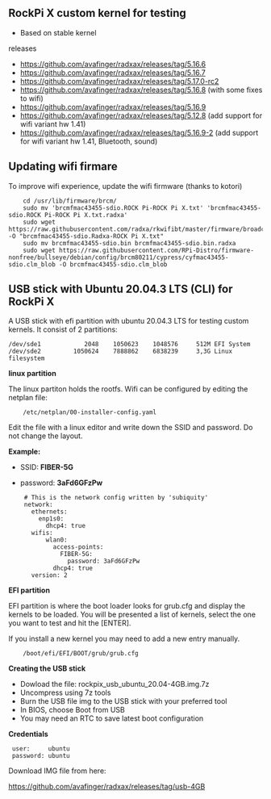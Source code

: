 ## RockPi X custom kernel for testing

* Based on stable kernel

releases

* https://github.com/avafinger/radxax/releases/tag/5.16.6
* https://github.com/avafinger/radxax/releases/tag/5.16.7
* https://github.com/avafinger/radxax/releases/tag/5.17.0-rc2
* https://github.com/avafinger/radxax/releases/tag/5.16.8 (with some fixes to wifi)
* https://github.com/avafinger/radxax/releases/tag/5.16.9
* https://github.com/avafinger/radxax/releases/tag/5.12.8 (add support for wifi variant hw 1.41)
* https://github.com/avafinger/radxax/releases/tag/5.16.9-2 (add support for wifi variant hw 1.41, Bluetooth, sound)

## Updating wifi firmare

To improve wifi experience, update the wifi firmware (thanks to kotori)

        cd /usr/lib/firmware/brcm/
        sudo mv 'brcmfmac43455-sdio.ROCK Pi-ROCK Pi X.txt' 'brcmfmac43455-sdio.ROCK Pi-ROCK Pi X.txt.radxa'
        sudo wget https://raw.githubusercontent.com/radxa/rkwifibt/master/firmware/broadcom/AP6254/wifi/nvram_ap6254.txt -O "brcmfmac43455-sdio.Radxa-ROCK Pi X.txt"
        sudo mv brcmfmac43455-sdio.bin brcmfmac43455-sdio.bin.radxa
        sudo wget https://raw.githubusercontent.com/RPi-Distro/firmware-nonfree/bullseye/debian/config/brcm80211/cypress/cyfmac43455-sdio.clm_blob -O brcmfmac43455-sdio.clm_blob

## USB stick with Ubuntu 20.04.3 LTS (CLI) for RockPi X

A USB stick with efi partition with ubuntu 20.04.3 LTS for testing custom kernels.
It consist of
2 partitions:

    /dev/sde1            2048    1050623    1048576     512M EFI System         
    /dev/sde2         1050624    7888862    6838239     3,3G Linux filesystem

**linux partition**

The linux partiton holds the rootfs.
Wifi can be configured by editing the netplan file:

        /etc/netplan/00-installer-config.yaml
        
Edit the file with a linux editor and write down the SSID and password.
Do not change the layout.

 **Example:**

 * SSID: **FIBER-5G**
 * password: **3aFd6GFzPw**

        # This is the network config written by 'subiquity'
        network:
          ethernets:
            enp1s0:
              dhcp4: true
          wifis:
              wlan0:
                access-points:
                  FIBER-5G:
                    password: 3aFd6GFzPw
                dhcp4: true
          version: 2
          

**EFI partition**

EFI partition is where the boot loader looks for grub.cfg and display the kernels to be loaded.
You will be presented a list of kernels, select the one you want to test and hit the [ENTER].

If you install a new kernel you may need to add a new entry manually.
  
        /boot/efi/EFI/BOOT/grub/grub.cfg
  

**Creating the USB stick**

* Dowload the file: rockpix_usb_ubuntu_20.04-4GB.img.7z
* Uncompress using 7z tools
* Burn the USB file img to the USB stick with your preferred tool
* In BIOS, choose Boot from USB
* You may need an RTC to save latest boot configuration


**Credentials**

     user:     ubuntu
     password: ubuntu


Download IMG file from here:

https://github.com/avafinger/radxax/releases/tag/usb-4GB
